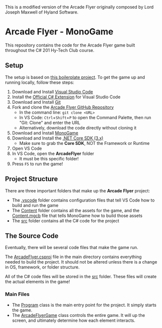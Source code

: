 This is a modified version of the Arcade Flyer originally composed by Lord Joseph Maxwell of Hyland Software.

# Arcade Flyer - MonoGame
This repository contains the code for the Arcade Flyer game built throughout the C# 201 Hy-Tech Club course.

## Setup
The setup is based on [this boilerplate project](https://github.com/andrew-r-king/monogame-vscode-boilerplate). To get the game up and running locally, follow these steps:

1. Download and Install [Visual Studio Code](https://code.visualstudio.com/download)
1. Install the [Official C# Extension](https://marketplace.visualstudio.com/items?itemName=ms-dotnettools.csharp) for Visual Studio Code
1. Download and Install [Git](https://git-scm.com/downloads)   
1. Fork and clone the [Arcade Flyer GitHub Repository](https://github.com/hylandtechoutreach/ArcadeFlyer.git)
    - In the command line: `git clone <URL>`
    - In VS Code: `Ctrl`+`Shift`+`P` to open the Command Palette, then run "Git: Clone" and enter the URL
    - Alternatively, download the code directly without cloning it
1. Download and Install [MonoGame](https://www.monogame.net/downloads/)
1. Download and Install the [.NET Core SDK (3.x)](https://dotnet.microsoft.com/download)
    - Make sure to grab the **Core SDK**, NOT the Framework or Runtime 
1. Open VS Code
1. In VS Code, open the **ArcadeFlyer** folder
    - It must be this specific folder!
1. Press `F5` to run the game!

## Project Structure
There are three important folders that make up the **Arcade Flyer** project:

- The [.vscode](./.vscode) folder contains configuration files that tell VS Code how to build and run the game
- The [Content](./Content) folder contains all the assets for the game, and the [Content.mgcb](Content/Content.mgcb) file that tells MonoGame how to build those assets
- The [src](./src) folder contains all the C# code for the project

## The Source Code
Eventually, there will be several code files that make the game run.

The [ArcadeFlyer.csproj](ArcadeFlyer.csproj) file in the main directory contains everything needed to build the project. It should not be altered unless there is a change in OS, framework, or folder structure.

All of the C# code files will be stored in the [src](./src) folder. These files will create the actual elements in the game!

### Main Files
- The [Program](src/Program.cs) class is the main entry point for the project. It simply starts the game.
- The [ArcadeFlyerGame](src/ArcadeFlyerGame.cs) class controls the entire game. It will up the screen, and ultimately determine how each element interacts.
